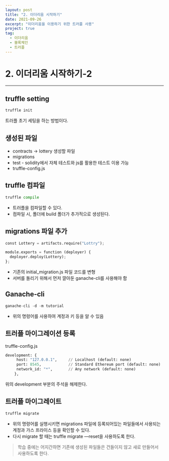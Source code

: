 ```yaml
---
layout: post
title: "2. 이더리움 시작하기"
date: 2021-09-26
excerpt: "이더리움을 이용하기 위한 트러플 사용"
project: true
tag:
  - 이더리움
  - 블록체인
  - 트러플
---
```


# 2. 이더리움 시작하기-2

---

## truffle setting

```python
truffle init
```

트러플 초기 세팅을 하는 방법이다.

## 생성된 파일

- contracts → lottery 생성할 파일
- migrations
- test - solidity에서 자체 테스트와 js를 활용한 테스트 이용 가능
- truffle-config.js

## truffle 컴파일

```python
truffle compile
```

- 트러플을 컴파일할 수 있다.
- 컴파일 시, 폴더에 build 폴더가 추가적으로 생성된다.

## migrations 파일 추가

```python
const Lottery = artifacts.require("Lottry");

module.exports = function (deployer) {
  deployer.deploy(Lottery);
};
```

- 기존의 initial_migration.js 파일 코드를 변형
- 서버를 돌리기 위해서 먼저 깔아둔 ganache-cli를 사용해야 함

## Ganache-cli

```python
ganache-cli -d -m tutorial
```

- 위의 명령어를 사용하여 계정과 키 등을 알 수 있음

## 트러플 마이그레이션 등록

truffle-config.js

```python
development: {
     host: "127.0.0.1",     // Localhost (default: none)
     port: 8545,            // Standard Ethereum port (default: none)
     network_id: "*",       // Any network (default: none)
    },
```

위의 development 부분의 주석을 해제한다.

## 트러플 마이그레이트

```python
truffle migrate
```

- 위의 명령어를 실행시키면 migrations 파일에 등록되어있는 파일들에서 사용되는 계정과 가스 프라이스 등을 확인할 수 있다.
- 다시 migrate 할 때는 truffle migrate —reset을 사용하도록 한다.

> 학습 중에는 어지간하면 기존에 생성된 파일들은 건들이지 않고 새로 만들어서 사용하도록 한다.
